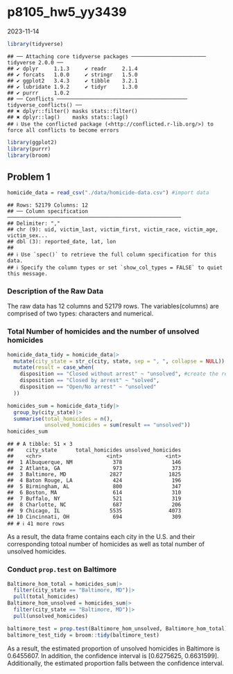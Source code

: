 p8105_hw5_yy3439
================
2023-11-14

``` r
library(tidyverse)
```

    ## ── Attaching core tidyverse packages ──────────────────────── tidyverse 2.0.0 ──
    ## ✔ dplyr     1.1.3     ✔ readr     2.1.4
    ## ✔ forcats   1.0.0     ✔ stringr   1.5.0
    ## ✔ ggplot2   3.4.3     ✔ tibble    3.2.1
    ## ✔ lubridate 1.9.2     ✔ tidyr     1.3.0
    ## ✔ purrr     1.0.2     
    ## ── Conflicts ────────────────────────────────────────── tidyverse_conflicts() ──
    ## ✖ dplyr::filter() masks stats::filter()
    ## ✖ dplyr::lag()    masks stats::lag()
    ## ℹ Use the conflicted package (<http://conflicted.r-lib.org/>) to force all conflicts to become errors

``` r
library(ggplot2)
library(purrr)
library(broom)
```

## Problem 1

``` r
homicide_data = read_csv("./data/homicide-data.csv") #import data
```

    ## Rows: 52179 Columns: 12
    ## ── Column specification ────────────────────────────────────────────────────────
    ## Delimiter: ","
    ## chr (9): uid, victim_last, victim_first, victim_race, victim_age, victim_sex...
    ## dbl (3): reported_date, lat, lon
    ## 
    ## ℹ Use `spec()` to retrieve the full column specification for this data.
    ## ℹ Specify the column types or set `show_col_types = FALSE` to quiet this message.

### Description of the Raw Data

The raw data has 12 columns and 52179 rows. The variables(columns) are
comprised of two types: characters and numerical.

### Total Number of homicides and the number of unsolved homicides

``` r
homicide_data_tidy = homicide_data|>
  mutate(city_state = str_c(city, state, sep = ", ", collapse = NULL))|> #create the city_state variable
  mutate(result = case_when(
    disposition == "Closed without arrest" ~ "unsolved", #create the result variable which indicates whether the case is solved or unsolved
    disposition == "Closed by arrest" ~ "solved",
    disposition == "Open/No arrest" ~ "unsolved"
  ))
```

``` r
homicides_sum = homicide_data_tidy|>
  group_by(city_state)|>
  summarise(total_homicides = n(),
            unsolved_homicides = sum(result == "unsolved"))
homicides_sum
```

    ## # A tibble: 51 × 3
    ##    city_state      total_homicides unsolved_homicides
    ##    <chr>                     <int>              <int>
    ##  1 Albuquerque, NM             378                146
    ##  2 Atlanta, GA                 973                373
    ##  3 Baltimore, MD              2827               1825
    ##  4 Baton Rouge, LA             424                196
    ##  5 Birmingham, AL              800                347
    ##  6 Boston, MA                  614                310
    ##  7 Buffalo, NY                 521                319
    ##  8 Charlotte, NC               687                206
    ##  9 Chicago, IL                5535               4073
    ## 10 Cincinnati, OH              694                309
    ## # ℹ 41 more rows

As a result, the data frame contains each city in the U.S. and their
corresponding totoal number of homicides as well as total number of
unsolved homicides.

### Conduct `prop.test` on Baltimore

``` r
Baltimore_hom_total = homicides_sum|>
  filter(city_state == "Baltimore, MD")|>
  pull(total_homicides)
Baltimore_hom_unsolved = homicides_sum|>
  filter(city_state == "Baltimore, MD")|>
  pull(unsolved_homicides)

baltimore_test = prop.test(Baltimore_hom_unsolved, Baltimore_hom_total)
baltimore_test_tidy = broom::tidy(baltimore_test)
```

As a result, the estimated proportion of unsolved homicides in Baltimore
is 0.6455607. In addition, the confidence interval is \[0.6275625,
0.6631599\]. Additionally, the estimated proportion falls between the
confidence interval.
